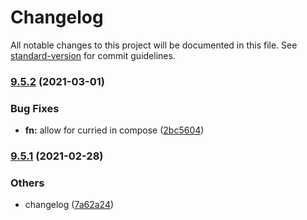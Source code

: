 # Changelog

All notable changes to this project will be documented in this file. See [standard-version](https://github.com/conventional-changelog/standard-version) for commit guidelines.

### [9.5.2](https://github.com/millsp/ts-toolbelt/compare/v9.5.1...v9.5.2) (2021-03-01)


### Bug Fixes

* **fn:** allow for curried in compose ([2bc5604](https://github.com/millsp/ts-toolbelt/commit/2bc560446916b423977c25e396b4f1f310b6c03f))

### [9.5.1](https://github.com/millsp/ts-toolbelt/compare/v9.5.0...v9.5.1) (2021-02-28)


### Others

* changelog ([7a62a24](https://github.com/millsp/ts-toolbelt/commit/7a62a244bf8130016d4d34f5d55ea9fa5d6fcb04))
